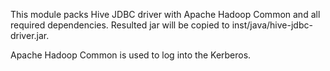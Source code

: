 This module packs Hive JDBC driver with Apache Hadoop Common and all required dependencies. 
Resulted jar will be copied to inst/java/hive-jdbc-driver.jar.

Apache Hadoop Common is used to log into the Kerberos.
